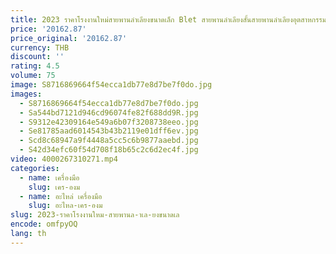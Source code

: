 ```yaml
---
title: 2023 ราคาโรงงานใหม่สายพานลําเลียงขนาดเล็ก Blet สายพานลําเลียงสั้นสายพานลําเลียงอุตสาหกรรมขนาดเล็กมือถือ
price: '20162.87'
price_original: '20162.87'
currency: THB
discount: ''
rating: 4.5
volume: 75
image: S8716869664f54ecca1db77e8d7be7f0do.jpg
images:
  - S8716869664f54ecca1db77e8d7be7f0do.jpg
  - Sa544bd7121d946cd96074fe82f688dd9R.jpg
  - S9312e42309164e549a6b07f3208738eeo.jpg
  - Se81785aad6014543b43b2119e01dff6ev.jpg
  - Scd8c68947a9f4448a5cc5c6b9877aaebd.jpg
  - S42d34efc60f54d708f18b65c2c6d2ec4f.jpg
video: 4000267310271.mp4
categories:
  - name: เครื่องมือ
    slug: เคร-องม
  - name: อะไหล่ เครื่องมือ
    slug: อะไหล-เคร-องม
slug: 2023-ราคาโรงงานใหม-สายพานล-าเล-ยงขนาดเล
encode: omfpyOQ
lang: th
---
```

  